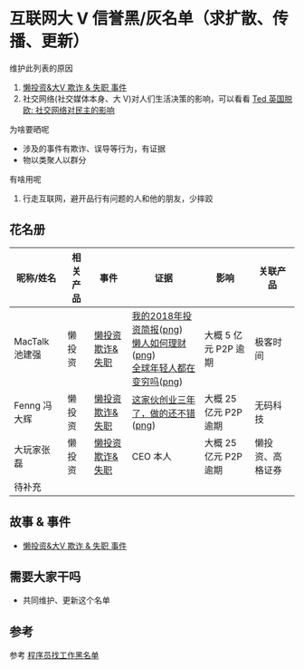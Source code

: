# 互联网大 V 信誉黑/灰名单（求扩散、传播、更新）

维护此列表的原因

1. [懒投资&大V 欺诈 & 失职 事件](stories/story-lantouzi.md)
2. 社交网络(社交媒体本身、大 V)对人们生活决策的影响，可以看看 [Ted 英国脱欧: 社交网络对民主的影响](https://youtu.be/OQSMr-3GGvQ)

为啥要晒呢
- 涉及的事件有欺诈、误导等行为，有证据
- 物以类聚人以群分

有啥用呢
1. 行走互联网，避开品行有问题的人和他的朋友，少摔跤

## 花名册

| 昵称/姓名 | 相关产品 | 事件 | 证据 | 影响 | 关联产品 |
| -- | -- | -- | -- | -- | -- |
| MacTalk 池建强 | 懒投资 | [懒投资 欺诈&失职](stories/story-lantouzi.md) |[我的2018年投资简报](https://mp.weixin.qq.com/s/oioV7DY-6YZsll37rGUU-w)([png](screenshots/mactalk01.png)) <br/>[懒人如何理财](https://mp.weixin.qq.com/s/ebdwFb1DGf18ELtaTQikgg)([png](screenshots/mactalk02.png)) <br/>[全球年轻人都在变穷吗](https://mp.weixin.qq.com/s/aw5FV-AmEpN4fAZFt2jd7g)([png](screenshots/mactalk03.png))| 大概 5 亿元 P2P 逾期 | 极客时间 |
| Fenng 冯大辉 | 懒投资 | [懒投资 欺诈&失职](stories/story-lantouzi.md) |[这家伙创业三年了，做的还不错](https://mp.weixin.qq.com/s/7baiuz82RmsLA7Nz_3dmmA)([png](screenshots/fenng01.png))| 大概 25 亿元 P2P 逾期 | 无码科技 |
| 大玩家张磊 | 懒投资 | [懒投资 欺诈&失职](stories/story-lantouzi.md) | CEO 本人 | 大概 25 亿元 P2P 逾期 | 懒投资、高格证券 |
| 待补充 | | |

## 故事 & 事件

- [懒投资&大V 欺诈 & 失职 事件](stories/story-lantouzi.md)

## 需要大家干吗

- 共同维护、更新这个名单

## 参考

参考 [程序员找工作黑名单](https://github.com/shengxinjing/programmer-job-blacklist)
